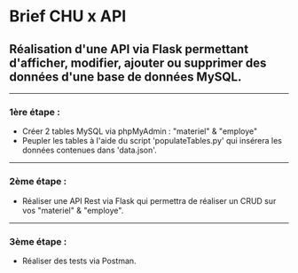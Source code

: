 # Brief CHU x API

## Réalisation d'une API via Flask permettant d'afficher, modifier, ajouter ou supprimer des données d'une base de données MySQL.
__________
### 1ère étape :
* Créer 2 tables MySQL via phpMyAdmin : "materiel" & "employe"
* Peupler les tables à l'aide du script 'populateTables.py' qui insérera les données contenues dans 'data.json'.
__________
### 2ème étape :
* Réaliser une API Rest via Flask qui permettra de réaliser un CRUD sur vos  "materiel" & "employe".
__________
### 3ème étape :
* Réaliser des tests via Postman.